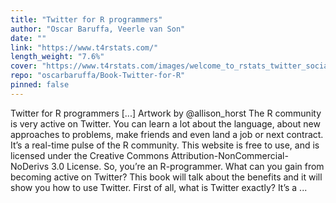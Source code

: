 ```yaml
---
title: "Twitter for R programmers"
author: "Oscar Baruffa, Veerle van Son"
date: ""
link: "https://www.t4rstats.com/"
length_weight: "7.6%"
cover: "https://www.t4rstats.com/images/welcome_to_rstats_twitter_social.png"
repo: "oscarbaruffa/Book-Twitter-for-R"
pinned: false
---
```


Twitter for R programmers [...] Artwork by @allison_horst The R community is very active on Twitter.
You can learn a lot about the language, about new approaches to problems, make friends and even land a job or next contract.
It’s a real-time pulse of the R community. This website is free to use, and is licensed under the Creative Commons Attribution-NonCommercial-NoDerivs 3.0 License. So, you’re an R-programmer. What can you gain from becoming active on Twitter? This book will talk about the benefits and it will show you how to use Twitter. First of all, what is Twitter exactly? It’s a ...
